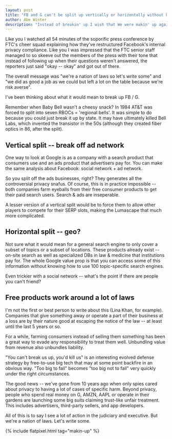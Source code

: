 ```yaml
---
layout: post
title: "FB and G can't be split up vertically or horizontally without killing them"
author: Abe Winter
description: "Instead of breakin' up I wish that We were makin' up again"
---
```


Like you I watched all 54 minutes of the soporific press conference by FTC's cheer squad explaining how they've restructured Facebook's internal privacy compliance. Like you I was impressed that the FTC senior staff managed to so skeeve out the members of the press with their tone that instead of following up when their questions weren't answered, the reporters just said "okay -- okay" and got out of there.

The overall message was "we're a nation of laws so let's write some" and "we did as good a job as we could but left a lot on the table because we're risk averse".

I've been thinking about what it would mean to break up FB / G.

Remember when Baby Bell wasn't a cheesy snack? In 1984 AT&T was forced to split into seven RBOCs = 'regional bells'. It was simple to do because you could just break it up by state. It may have ultimately killed Bell Labs, which invented the transistor in the 50s (although they created fiber optics in 86, after the split).

## Vertical split -- break off ad network

One way to look at Google is as a company with a search product that consumers use and an ads product that advertisers pay for. You can make the same analysis about Facebook: social network + ad network.

So you split off the ads businesses, right? They generates all the controversial privacy snafus. Of course, this is in practice impossible -- both companies farm eyeballs from their free consumer products to get their paid search users. Search & ads are inseperable.

A lesser version of a vertical split would be to force them to allow other players to compete for their SERP slots, making the Lumascape that much more complicated.

## Horizontal split -- geo?

Not sure what it would mean for a general search engine to only cover a subset of topics or a subset of locations. These products already exist -- on-site search as well as specialized DBs in law & medicine that institutions pay for. The whole Google value prop is that you can access some of this information without knowing how to use 100 topic-specific search engines.

Even trickier with a social network -- what's the point if there are people you can't friend?

## Free products work around a lot of laws

I'm not the first or best person to write about this (Lina Khan, for example). Companies that give something away or operate a part of their business at a loss are by their nature good at escaping the notice of the law -- at least until the last 5 years or so.

For a while, farming consumers instead of selling them something has been a great way to evade any responsibility to treat them well. Unbundling value from revenue also unbundles liability.

"You can't break us up, you'd kill us" is an interesting evolved defense strategy by free-to-use big tech that may at some point backfire in an obvious way. "Too big to fail" becomes "too big not to fail" very quickly under the right circumstances.

The good news -- we've gone from 10 years ago when only spies cared about privacy to having a lot of cases of specific harm. Beyond privacy, people who spend real money on G, AMZN, AAPL or operate in their gardens are launching some big suits claiming trust-like unfair treatment. This includes advertisers, third-party sellers, and app developers.

All of this is to say I see a lot of action in the judiciary and executive. But we're a nation of laws. Let's write some.

{% include flatpixel.html tag="makin-up" %}
